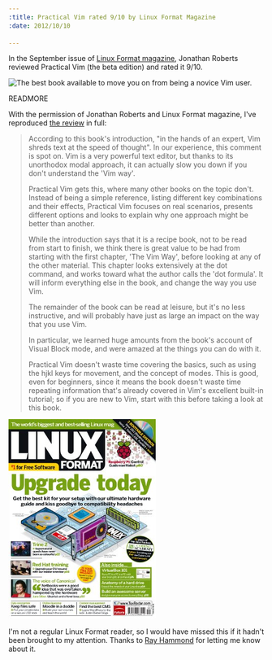 ```yaml
--- 
:title: Practical Vim rated 9/10 by Linux Format Magazine
:date: 2012/10/10

---
```


In the September issue of [Linux Format magazine][lxf], Jonathan Roberts reviewed Practical Vim (the beta edition) and rated it 9/10.

![The best book available to move you on from being a novice Vim user.](http://vimcasts.org/images/blog/linux-format-practical-vim-verdict.png)

[lxf]: http://www.linuxformat.com/

READMORE

With the permission of Jonathan Roberts and Linux Format magazine, I've reproduced [the review][scan] in full:

> According to this book's introduction, "in the hands of an expert, Vim shreds text at the speed of thought". In our experience, this comment is spot on. Vim is a very powerful text editor, but thanks to its unorthodox modal approach, it can actually slow you down if you don't understand the 'Vim way'.
> 
> Practical Vim gets this, where many other books on the topic don't. Instead of being a simple reference, listing different key combinations and their effects, Practical Vim focuses on real scenarios, presents different options and looks to explain why one approach might be better than another.
> 
> While the introduction says that it is a recipe book, not to be read from start to finish, we think there is great value to be had from starting with the first chapter, 'The Vim Way', before looking at any of the other material. This chapter looks extensively at the dot command, and works toward what the author calls the 'dot formula'. It will inform everything else in the book, and change the way you use Vim.
> 
> The remainder of the book can be read at leisure, but it's no less instructive, and will probably have just as large an impact on the way that you use Vim.
> 
> In particular, we learned huge amounts from the book's account of Visual Block mode, and were amazed at the things you can do with it.
> 
> Practical Vim doesn't waste time covering the basics, such as using the hjkl keys for movement, and the concept of modes. This is good, even for beginners, since it means the book doesn't waste time repeating information that's already covered in Vim's excellent built-in tutorial; so if you are new to Vim, start with this before taking a look at this book.

![Cover of Linux Format issue 161](/images/blog/linux-format-cover-161.jpg)

I'm not a regular Linux Format reader, so I would have missed this if it hadn't been brought to my attention. Thanks to [Ray Hammond][rh] for letting me know about it.

[rh]: https://twitter.com/rayhammond/status/234386821562380288
[scan]: /images/blog/linux-format-practical-vim-review-large.png
